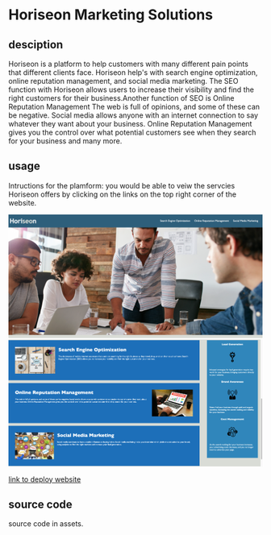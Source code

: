 # Horiseon Marketing Solutions

## desciption

Horiseon is a platform to help customers with many different pain points that different clients face. Horiseon help's with search engine optimization, online reputation management, and social media marketing. The SEO function with Horiseon allows users to increase their visibility and find the right customers for their business.Another function of SEO is Online Reputation Management
The web is full of opinions, and some of these can be negative. Social media allows anyone with an internet connection to say whatever they want about your business. Online Reputation Management gives you the control over what potential customers see when they search for your business and many more.

## usage

Intructions for the plamform:
you would be able to veiw the servcies Horiseon offers by clicking on the links on the top right corner of the website.

![Website screenshot](./assets/images/Screenshot1.png)
![website screenshot](./assets/images/Screenshot2.png)

[link to deploy website](https://Ninamahdawe.github.io/Horiseon-refactor-)

## source code

source code in assets.

